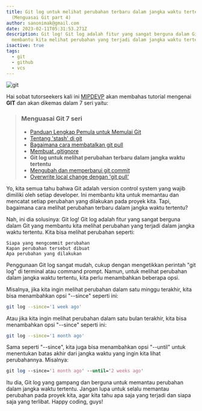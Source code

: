 ```yaml
---
title: Git log untuk melihat perubahan terbaru dalam jangka waktu tertentu
  (Menguasai Git part 4)
author: sanonimak@gmail.com
date: 2023-02-11T05:31:53.271Z
description: Git log! Git log adalah fitur yang sangat berguna dalam Git yang
  membantu kita melihat perubahan yang terjadi dalam jangka waktu tertentu.
isactive: true
tags:
  - git
  - github
  - vcs
---
```

![git](https://git-scm.com/images/logos/downloads/Git-Logo-2Color.png "git")

Hai sobat tutorseekers kali ini [MIPDEVP](https://mipdevp.com) akan membahas tutorial mengenai **GIT** dan akan dikemas dalam 7 seri yaitu:

> ### Menguasai Git 7 seri
>
> * [Panduan Lengkap Pemula untuk Memulai Git](https://mipdevp.com/blog/articles/2022-10-23-panduan-lengkap-pemula-untuk-memulai-git-menguasai-git-part-1)
> * [Tentang 'stash' di git](https://mipdevp.com/blog/articles/2022-11-22-tentang-stash-di-git-menguasai-git-part-2/)
> * [Bagaimana cara membatalkan git pull](https://mipdevp.com/blog/articles/2022-11-27-bagaimana-cara-membatalkan-git-pull-menguasai-git-part-3/)
> * [Membuat .gitignore](https://mipdevp.com/blog/articles/2023-02-10-membuat-gitignore-menguasai-git-part-3)
> * **Git log untuk melihat perubahan terbaru dalam jangka waktu tertentu**
> * [Mengubah dan memperbarui git commit](#)
> * [Overwrite local change dengan 'git pull'](#)


Yo, kita semua tahu bahwa Git adalah version control system yang wajib dimiliki oleh setiap developer. Ini membantu kita untuk memantau dan mencatat setiap perubahan yang dilakukan pada proyek kita. Tapi, bagaimana cara melihat perubahan terbaru dalam jangka waktu tertentu?

Nah, ini dia solusinya: Git log! Git log adalah fitur yang sangat berguna dalam Git yang membantu kita melihat perubahan yang terjadi dalam jangka waktu tertentu. Kita bisa melihat perubahan seperti:

    Siapa yang mengcommit perubahan
    Kapan perubahan tersebut dibuat
    Apa perubahan yang dilakukan

Penggunaan Git log sangat mudah, cukup dengan mengetikkan perintah "git log" di terminal atau command prompt. Namun, untuk melihat perubahan dalam jangka waktu tertentu, kita perlu menambahkan beberapa opsi.

Misalnya, jika kita ingin melihat perubahan dalam satu minggu terakhir, kita bisa menambahkan opsi "--since" seperti ini:

```bash
git log --since='1 week ago'
```
Atau jika kita ingin melihat perubahan dalam satu bulan terakhir, kita bisa menambahkan opsi "--since" seperti ini:

```bash
git log --since='1 month ago'
```
Sama seperti "--since", kita juga bisa menambahkan opsi "--until" untuk menentukan batas akhir dari jangka waktu yang ingin kita lihat perubahannya. Misalnya:

```perl
git log --since='1 month ago' --until='2 weeks ago'
```
Itu dia, Git log yang gampang dan berguna untuk memantau perubahan dalam jangka waktu tertentu. Jangan lupa untuk selalu memantau perubahan pada proyek kita, agar kita tahu apa saja yang terjadi dan siapa saja yang terlibat. Happy coding, guys!